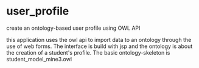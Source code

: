 # user_profile
create an ontology-based user profile using OWL API

this application uses the owl api to import data to an ontology through the use of web forms. The interface is build with jsp and
the ontology is about the creation of a student's profile. The basic ontology-skeleton is student_model_mine3.owl
